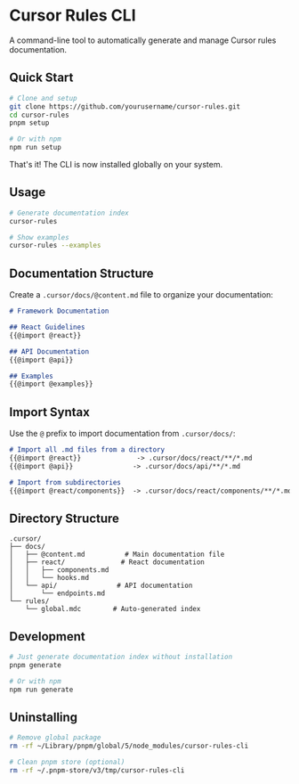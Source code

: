 # Cursor Rules CLI

A command-line tool to automatically generate and manage Cursor rules documentation.

## Quick Start

```bash
# Clone and setup
git clone https://github.com/yourusername/cursor-rules.git
cd cursor-rules
pnpm setup

# Or with npm
npm run setup
```

That's it! The CLI is now installed globally on your system.

## Usage

```bash
# Generate documentation index
cursor-rules

# Show examples
cursor-rules --examples
```

## Documentation Structure

Create a `.cursor/docs/@content.md` file to organize your documentation:

```markdown
# Framework Documentation

## React Guidelines
{{@import @react}}

## API Documentation
{{@import @api}}

## Examples
{{@import @examples}}
```

## Import Syntax

Use the `@` prefix to import documentation from `.cursor/docs/`:

```markdown
# Import all .md files from a directory
{{@import @react}}              -> .cursor/docs/react/**/*.md
{{@import @api}}               -> .cursor/docs/api/**/*.md

# Import from subdirectories
{{@import @react/components}}  -> .cursor/docs/react/components/**/*.md
```

## Directory Structure

```
.cursor/
├── docs/
│   ├── @content.md          # Main documentation file
│   ├── react/              # React documentation
│   │   ├── components.md
│   │   └── hooks.md
│   └── api/               # API documentation
│       └── endpoints.md
└── rules/
    └── global.mdc        # Auto-generated index
```

## Development

```bash
# Just generate documentation index without installation
pnpm generate

# Or with npm
npm run generate
```

## Uninstalling

```bash
# Remove global package
rm -rf ~/Library/pnpm/global/5/node_modules/cursor-rules-cli

# Clean pnpm store (optional)
rm -rf ~/.pnpm-store/v3/tmp/cursor-rules-cli
```